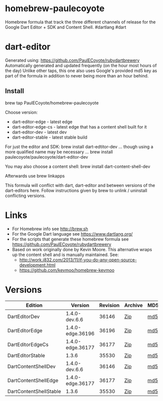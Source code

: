 homebrew-paulecoyote
====================

Homebrew formula that track the three different channels of release for the Google Dart Editor + SDK and Content Shell.  #dartlang #dart

dart-editor
===========

Generated using: https://github.com/PaulECoyote/rubydartbrewery
Automatically generated and updated frequently (on the hour most hours of the day)
Unlike other taps, this one also uses Google's provided md5 key as part of the formula in addition to never being more than an hour behind.

Install
-------
brew tap PaulECoyote/homebrew-paulecoyote

Choose version:
* dart-editor-edge - latest edge
* dart-editor-edge-cs - latest edge that has a content shell built for it
* dart-editor-dev - latest dev
* dart-editor-stable - latest stable build

For just the editor and SDK:
brew install dart-edtitor-dev
... though using a more qualified name may be necessary ...
brew install paulecoyote/paulecoyote/dart-editor-dev

You may also choose a content shell:
brew install dart-content-shell-dev

Afterwards use 
brew linkapps

This formula will conflict with dart, dart-editor and between versions of the dart-editors here.  Follow instructions given by brew to unlink / uninstall conflicting versions.

Links
=====
* For Homebrew info see http://brew.sh
* For the Google Dart language see https://www.dartlang.org/
* For the scripts that generate these homebrew formula see https://github.com/PaulECoyote/rubydartbrewery
* Based on work originally done by Kevin Moore. This alternative wraps up the content shell and is manually maintained.  See: 
    * http://work.j832.com/2013/11/if-you-do-any-open-source-development.html
    * https://github.com/kevmoo/homebrew-kevmoo

Versions
========
| Edition | Version | Revision | Archive | MD5 | Notes |
| ------- | ------- | -------- | ------- | --- | ----- |
| DartEditorDev | 1.4.0-dev.6.6 | 36146 | [Zip](http://storage.googleapis.com/dart-archive/channels/dev/release/36146/editor/darteditor-macos-x64.zip) | [md5](http://storage.googleapis.com/dart-archive/channels/dev/release/36146/editor/darteditor-macos-x64.zip.md5sum) | [Changes](http://storage.googleapis.com/dart-archive/channels/dev/release/latest/changelog.html) |
| DartEditorEdge | 1.4.0-edge.36196 | 36196 | [Zip](http://storage.googleapis.com/dart-archive/channels/be/raw/36196/editor/darteditor-macos-x64.zip) | [md5](http://storage.googleapis.com/dart-archive/channels/be/raw/36196/editor/darteditor-macos-x64.zip.md5sum) | - |
| DartEditorEdgeCs | 1.4.0-edge.36177 | 36177 | [Zip](http://storage.googleapis.com/dart-archive/channels/be/raw/36177/editor/darteditor-macos-x64.zip) | [md5](http://storage.googleapis.com/dart-archive/channels/be/raw/36177/editor/darteditor-macos-x64.zip.md5sum) | - |
| DartEditorStable | 1.3.6 | 35530 | [Zip](http://storage.googleapis.com/dart-archive/channels/stable/release/35530/editor/darteditor-macos-x64.zip) | [md5](http://storage.googleapis.com/dart-archive/channels/stable/release/35530/editor/darteditor-macos-x64.zip.md5sum) | [Changes](http://storage.googleapis.com/dart-archive/channels/stable/release/latest/changelog.html) |
| DartContentShellDev | 1.4.0-dev.6.6 | 36146 | [Zip](http://storage.googleapis.com/dart-archive/channels/dev/release/36146/dartium/content_shell-macos-ia32-release.zip) | [md5](http://storage.googleapis.com/dart-archive/channels/dev/release/36146/dartium/content_shell-macos-ia32-release.zip.md5sum) | - |
| DartContentShellEdge | 1.4.0-edge.36177 | 36177 | [Zip](http://storage.googleapis.com/dart-archive/channels/be/raw/36177/dartium/content_shell-macos-ia32-release.zip) | [md5](http://storage.googleapis.com/dart-archive/channels/be/raw/36177/dartium/content_shell-macos-ia32-release.zip.md5sum) | - |
| DartContentShellStable | 1.3.6 | 35530 | [Zip](http://storage.googleapis.com/dart-archive/channels/stable/release/35530/dartium/content_shell-macos-ia32-release.zip) | [md5](http://storage.googleapis.com/dart-archive/channels/stable/release/35530/dartium/content_shell-macos-ia32-release.zip.md5sum) | - |

